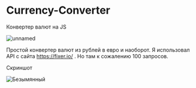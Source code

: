 # Currency-Converter
Конвертер валют на JS

![unnamed](https://user-images.githubusercontent.com/51737588/215349536-66f0fcd0-9ba6-4b6a-a12f-c9849c4744d0.png)

Простой конвертер валют из рублей в евро и наоборот. Я использовал API с сайта https://fixer.io/ . Но там к сожалению 100 запросов.

Скриншот

![Безымянный](https://user-images.githubusercontent.com/51737588/215349614-097075cd-8d3d-4c2d-b529-83be60754e80.jpg)

